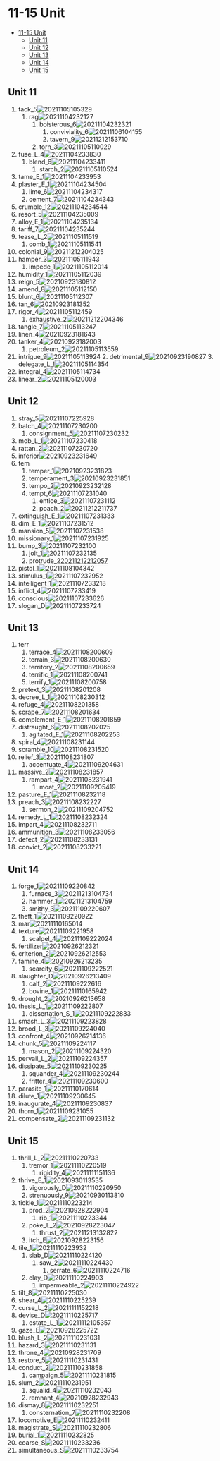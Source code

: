 # 11-15 Unit

- [11-15 Unit](#11-15-unit)
  - [Unit 11](#unit-11)
  - [Unit 12](#unit-12)
  - [Unit 13](#unit-13)
  - [Unit 14](#unit-14)
  - [Unit 15](#unit-15)

## Unit 11

1. tack_5![20211105105329](https://raw.githubusercontent.com/Logible/Image/main/note_image/20211105105329.png)
   1. rag![20211104232127](https://raw.githubusercontent.com/Logible/Image/main/note_image/20211104232127.png)
      1. boisterous_6![20211104232321](https://raw.githubusercontent.com/Logible/Image/main/note_image/20211104232321.png)
         1. conviviality_6![20211106104155](https://raw.githubusercontent.com/Logible/Image/main/note_image/20211106104155.png)
         2. tavern_9![20211212153710](https://raw.githubusercontent.com/Logible/Image/main/note_image/20211212153710.png)
      2. torn_3![20211105110029](https://raw.githubusercontent.com/Logible/Image/main/note_image/20211105110029.png)
2. fuse_L_4![20211104233830](https://raw.githubusercontent.com/Logible/Image/main/note_image/20211104233830.png)
   1. blend_6![20211104233411](https://raw.githubusercontent.com/Logible/Image/main/note_image/20211104233411.png)
      1. starch_2![20211105110524](https://raw.githubusercontent.com/Logible/Image/main/note_image/20211105110524.png)
3. tame_E_1![20211104233953](https://raw.githubusercontent.com/Logible/Image/main/note_image/20211104233953.png)
4. plaster_E_1![20211104234504](https://raw.githubusercontent.com/Logible/Image/main/note_image/20211104234504.png)
   1. lime_6![20211104234317](https://raw.githubusercontent.com/Logible/Image/main/note_image/20211104234317.png)
   2. cement_7![20211104234343](https://raw.githubusercontent.com/Logible/Image/main/note_image/20211104234343.png)
5. crumble_12![20211104234544](https://raw.githubusercontent.com/Logible/Image/main/note_image/20211104234544.png)
6. resort_5![20211104235009](https://raw.githubusercontent.com/Logible/Image/main/note_image/20211104235009.png)
7. alloy_E_1![20211104235134](https://raw.githubusercontent.com/Logible/Image/main/note_image/20211104235134.png)
8. tariff_7![20211104235244](https://raw.githubusercontent.com/Logible/Image/main/note_image/20211104235244.png)
9. tease_L_2![20211105111519](https://raw.githubusercontent.com/Logible/Image/main/note_image/20211105111519.png)
    1. comb_1![20211105111541](https://raw.githubusercontent.com/Logible/Image/main/note_image/20211105111541.png)
10. colonial_9![20211212204025](https://raw.githubusercontent.com/Logible/Image/main/note_image/20211212204025.png)
11. hamper_3![20211105111943](https://raw.githubusercontent.com/Logible/Image/main/note_image/20211105111943.png)
    1. impede_1![20211105112014](https://raw.githubusercontent.com/Logible/Image/main/note_image/20211105112014.png)
12. humidity_1![20211105112039](https://raw.githubusercontent.com/Logible/Image/main/note_image/20211105112039.png)
13. reign_5![20210923180812](https://raw.githubusercontent.com/Logible/Image/main/note_image/20210923180812.png)
14. amend_8![20211105112150](https://raw.githubusercontent.com/Logible/Image/main/note_image/20211105112150.png)
15. blunt_6![20211105112307](https://raw.githubusercontent.com/Logible/Image/main/note_image/20211105112307.png)
16. tan_6![20210923181352](https://raw.githubusercontent.com/Logible/Image/main/note_image/20210923181352.png)
17. rigor_4![20211105112459](https://raw.githubusercontent.com/Logible/Image/main/note_image/20211105112459.png)
    1. exhaustive_2![20211212204346](https://raw.githubusercontent.com/Logible/Image/main/note_image/20211212204346.png)
18. tangle_7![20211105113247](https://raw.githubusercontent.com/Logible/Image/main/note_image/20211105113247.png)
19. linen_4![20210923181643](https://raw.githubusercontent.com/Logible/Image/main/note_image/20210923181643.png)
20. tanker_4![20210923182003](https://raw.githubusercontent.com/Logible/Image/main/note_image/20210923182003.png)
    1. petroleum_2![20211105113559](https://raw.githubusercontent.com/Logible/Image/main/note_image/20211105113559.png)
21. intrigue_9![20211105113924](https://raw.githubusercontent.com/Logible/Image/main/note_image/20211105113924.png)
    2. detrimental_9![20210923190827](https://raw.githubusercontent.com/Logible/Image/main/note_image/20210923190827.png)
    3. delegate_L_!![20211105114354](https://raw.githubusercontent.com/Logible/Image/main/note_image/20211105114354.png)
22. integral_4![20211105114734](https://raw.githubusercontent.com/Logible/Image/main/note_image/20211105114734.png)
23. linear_2![20211105120003](https://raw.githubusercontent.com/Logible/Image/main/note_image/20211105120003.png)

## Unit 12

1. stray_5![20211107225928](https://raw.githubusercontent.com/Logible/Image/main/note_image/20211107225928.png)
2. batch_4![20211107230200](https://raw.githubusercontent.com/Logible/Image/main/note_image/20211107230200.png)
   1. consignment_5![20211107230232](https://raw.githubusercontent.com/Logible/Image/main/note_image/20211107230232.png)
3. mob_L_1![20211107230418](https://raw.githubusercontent.com/Logible/Image/main/note_image/20211107230418.png)
4. rattan_2![20211107230720](https://raw.githubusercontent.com/Logible/Image/main/note_image/20211107230720.png)
5. inferior![20210923231649](https://raw.githubusercontent.com/Logible/Image/main/note_image/20210923231649.png)
6. tem
   1. temper_1![20210923231823](https://raw.githubusercontent.com/Logible/Image/main/note_image/20210923231823.png)
   2. temperament_3![20210923231851](https://raw.githubusercontent.com/Logible/Image/main/note_image/20210923231851.png)
   3. tempo_2![20210923232128](https://raw.githubusercontent.com/Logible/Image/main/note_image/20210923232128.png)
   4. tempt_6![20211107231040](https://raw.githubusercontent.com/Logible/Image/main/note_image/20211107231040.png)
      1. entice_3![20211107231112](https://raw.githubusercontent.com/Logible/Image/main/note_image/20211107231112.png)
      2. poach_2![20211212211737](https://raw.githubusercontent.com/Logible/Image/main/note_image/20211212211737.png)
7. extinguish_E_1![20211107231333](https://raw.githubusercontent.com/Logible/Image/main/note_image/20211107231333.png)
8. dim_E_1![20211107231512](https://raw.githubusercontent.com/Logible/Image/main/note_image/20211107231512.png)
9. mansion_5![20211107231538](https://raw.githubusercontent.com/Logible/Image/main/note_image/20211107231538.png)
10. missionary_1![20211107231925](https://raw.githubusercontent.com/Logible/Image/main/note_image/20211107231925.png)
11. bump_3![20211107232100](https://raw.githubusercontent.com/Logible/Image/main/note_image/20211107232100.png)
    1. jolt_1![20211107232135](https://raw.githubusercontent.com/Logible/Image/main/note_image/20211107232135.png)
    2. protrude_2[20211212212057](https://raw.githubusercontent.com/Logible/Image/main/note_image/20211212212057.png)
12. pistol_1![20211108104342](https://raw.githubusercontent.com/Logible/Image/main/note_image/20211108104342.png)
13. stimulus_1![20211107232952](https://raw.githubusercontent.com/Logible/Image/main/note_image/20211107232952.png)
14. intelligent_1![20211107233218](https://raw.githubusercontent.com/Logible/Image/main/note_image/20211107233218.png)
15. inflict_4![20211107233419](https://raw.githubusercontent.com/Logible/Image/main/note_image/20211107233419.png)
16. conscious![20211107233626](https://raw.githubusercontent.com/Logible/Image/main/note_image/20211107233626.png)
17. slogan_D![20211107233724](https://raw.githubusercontent.com/Logible/Image/main/note_image/20211107233724.png)

## Unit 13

1. terr
   1. terrace_4![20211108200609](https://raw.githubusercontent.com/Logible/Image/main/note_image/20211108200609.png)
   2. terrain_3![20211108200630](https://raw.githubusercontent.com/Logible/Image/main/note_image/20211108200630.png)
   3. territory_2![20211108200659](https://raw.githubusercontent.com/Logible/Image/main/note_image/20211108200659.png)
   4. terrific_1![20211108200741](https://raw.githubusercontent.com/Logible/Image/main/note_image/20211108200741.png)
   5. terrify_1![20211108200758](https://raw.githubusercontent.com/Logible/Image/main/note_image/20211108200758.png)
2. pretext_3![20211108201208](https://raw.githubusercontent.com/Logible/Image/main/note_image/20211108201208.png)
3. decree_L_1![20211108230312](https://raw.githubusercontent.com/Logible/Image/main/note_image/20211108230312.png)
4. refuge_4![20211108201358](https://raw.githubusercontent.com/Logible/Image/main/note_image/20211108201358.png)
5. scrape_7![20211108201634](https://raw.githubusercontent.com/Logible/Image/main/note_image/20211108201634.png)
6. complement_E_1![20211108201859](https://raw.githubusercontent.com/Logible/Image/main/note_image/20211108201859.png)
7. distraught_6![20211108202025](https://raw.githubusercontent.com/Logible/Image/main/note_image/20211108202025.png)
    1. agitated_E_1![20211108202253](https://raw.githubusercontent.com/Logible/Image/main/note_image/20211108202253.png)
8. spiral_4![20211108231144](https://raw.githubusercontent.com/Logible/Image/main/note_image/20211108231144.png)
9. scramble_10![20211108231520](https://raw.githubusercontent.com/Logible/Image/main/note_image/20211108231520.png)
10. relief_3![20211108231807](https://raw.githubusercontent.com/Logible/Image/main/note_image/20211108231807.png)
    1. accentuate_4![20211109204631](https://raw.githubusercontent.com/Logible/Image/main/note_image/20211109204631.png)
11. massive_2![20211108231857](https://raw.githubusercontent.com/Logible/Image/main/note_image/20211108231857.png)
    1. rampart_4![20211108231941](https://raw.githubusercontent.com/Logible/Image/main/note_image/20211108231941.png)
       1. moat_2![20211109205419](https://raw.githubusercontent.com/Logible/Image/main/note_image/20211109205419.png)
12. pasture_E_1![20211108232118](https://raw.githubusercontent.com/Logible/Image/main/note_image/20211108232118.png)
13. preach_3![20211108232227](https://raw.githubusercontent.com/Logible/Image/main/note_image/20211108232227.png)
    1. sermon_2![20211109204752](https://raw.githubusercontent.com/Logible/Image/main/note_image/20211109204752.png)
14. remedy_L_1![20211108232324](https://raw.githubusercontent.com/Logible/Image/main/note_image/20211108232324.png)
15. impart_4![20211108232711](https://raw.githubusercontent.com/Logible/Image/main/note_image/20211108232711.png)
16. ammunition_3![20211108233056](https://raw.githubusercontent.com/Logible/Image/main/note_image/20211108233056.png)
17. defect_2![20211108233131](https://raw.githubusercontent.com/Logible/Image/main/note_image/20211108233131.png)
18. convict_2![20211108233221](https://raw.githubusercontent.com/Logible/Image/main/note_image/20211108233221.png)

## Unit 14

1. forge_1![20211109220842](https://raw.githubusercontent.com/Logible/Image/main/note_image/20211109220842.png)
   1. furnace_3![20211213104734](https://raw.githubusercontent.com/Logible/Image/main/note_image/20211213104734.png)
   2. hammer_1![20211213104759](https://raw.githubusercontent.com/Logible/Image/main/note_image/20211213104759.png)
   3. smithy_3![20211109220607](https://raw.githubusercontent.com/Logible/Image/main/note_image/20211109220607.png)
2. theft_1![20211109220922](https://raw.githubusercontent.com/Logible/Image/main/note_image/20211109220922.png)
3. mar![20211110165014](https://raw.githubusercontent.com/Logible/Image/main/note_image/20211110165014.png)
4. texture![20211109221958](https://raw.githubusercontent.com/Logible/Image/main/note_image/20211109221958.png)
   1. scalpel_4![20211109222024](https://raw.githubusercontent.com/Logible/Image/main/note_image/20211109222024.png)
5. fertilizer![20210926212321](https://raw.githubusercontent.com/Logible/Image/main/note_image/20210926212321.png)
6. criterion_2![20210926212553](https://raw.githubusercontent.com/Logible/Image/main/note_image/20210926212553.png)
7. famine_4![20210926213235](https://raw.githubusercontent.com/Logible/Image/main/note_image/20210926213235.png)
    1. scarcity_6![20211109222521](https://raw.githubusercontent.com/Logible/Image/main/note_image/20211109222521.png)
8. slaughter_D![20210926213409](https://raw.githubusercontent.com/Logible/Image/main/note_image/20210926213409.png)
    1. calf_2![20211109222616](https://raw.githubusercontent.com/Logible/Image/main/note_image/20211109222616.png)
    2. bovine_1![20211110165942](https://raw.githubusercontent.com/Logible/Image/main/note_image/20211110165942.png)
9. drought_2![20210926213658](https://raw.githubusercontent.com/Logible/Image/main/note_image/20210926213658.png)
10. thesis_L_1![20211109222807](https://raw.githubusercontent.com/Logible/Image/main/note_image/20211109222807.png)
    1. dissertation_S_1![20211109222833](https://raw.githubusercontent.com/Logible/Image/main/note_image/20211109222833.png)
11. smash_L_3![20211109223828](https://raw.githubusercontent.com/Logible/Image/main/note_image/20211109223828.png)
12. brood_L_3![20211109224040](https://raw.githubusercontent.com/Logible/Image/main/note_image/20211109224040.png)
13. confront_4![20210926214136](https://raw.githubusercontent.com/Logible/Image/main/note_image/20210926214136.png)
14. chunk_5![20211109224117](https://raw.githubusercontent.com/Logible/Image/main/note_image/20211109224117.png)
    1. mason_2![20211109224320](https://raw.githubusercontent.com/Logible/Image/main/note_image/20211109224320.png)
15. pervail_L_2![20211109224357](https://raw.githubusercontent.com/Logible/Image/main/note_image/20211109224357.png)
16. dissipate_5![20211109230225](https://raw.githubusercontent.com/Logible/Image/main/note_image/20211109230225.png)
    1. squander_4![20211109230244](https://raw.githubusercontent.com/Logible/Image/main/note_image/20211109230244.png)
    2. fritter_4![20211109230600](https://raw.githubusercontent.com/Logible/Image/main/note_image/20211109230600.png)
17. parasite_1![20211110170614](https://raw.githubusercontent.com/Logible/Image/main/note_image/20211110170614.png)
18. dilute_1![20211109230645](https://raw.githubusercontent.com/Logible/Image/main/note_image/20211109230645.png)
19. inaugurate_4![20211109230837](https://raw.githubusercontent.com/Logible/Image/main/note_image/20211109230837.png)
20. thorn_1![20211109231055](https://raw.githubusercontent.com/Logible/Image/main/note_image/20211109231055.png)
21. compensate_2![20211109231132](https://raw.githubusercontent.com/Logible/Image/main/note_image/20211109231132.png)

## Unit 15

1. thrill_L_2![20211110220733](https://raw.githubusercontent.com/Logible/Image/main/note_image/20211110220733.png)
   1. tremor_1![20211110220519](https://raw.githubusercontent.com/Logible/Image/main/note_image/20211110220519.png)
      1. rigidity_4![20211111151136](https://raw.githubusercontent.com/Logible/Image/main/note_image/20211111151136.png)
2. thrive_E_1![20210930113535](https://raw.githubusercontent.com/Logible/Image/main/note_image/20210930113535.png)
   1. vigorously_D![20211110220950](https://raw.githubusercontent.com/Logible/Image/main/note_image/20211110220950.png)
   2. strenuously_9![20210930113810](https://raw.githubusercontent.com/Logible/Image/main/note_image/20210930113810.png)
3. tickle_1![20211110223214](https://raw.githubusercontent.com/Logible/Image/main/note_image/20211110223214.png)
   1. prod_2![20210928222904](https://raw.githubusercontent.com/Logible/Image/main/note_image/20210928222904.png)
      1. rib_1![20211110223344](https://raw.githubusercontent.com/Logible/Image/main/note_image/20211110223344.png)
   2. poke_L_2![20210928223047](https://raw.githubusercontent.com/Logible/Image/main/note_image/20210928223047.png)
      1. thrust_2![20211213132822](https://raw.githubusercontent.com/Logible/Image/main/note_image/20211213132822.png)
   3. itch_E![20210928223156](https://raw.githubusercontent.com/Logible/Image/main/note_image/20210928223156.png)
4. tile_1![20211110223932](https://raw.githubusercontent.com/Logible/Image/main/note_image/20211110223932.png)
   1. slab_D![20211110224120](https://raw.githubusercontent.com/Logible/Image/main/note_image/20211110224120.png)
      1. saw_2![20211110224430](https://raw.githubusercontent.com/Logible/Image/main/note_image/20211110224430.png)
         1. serrate_6![20211110224716](https://raw.githubusercontent.com/Logible/Image/main/note_image/20211110224716.png)
   2. clay_D![20211110224903](https://raw.githubusercontent.com/Logible/Image/main/note_image/20211110224903.png)
      1. impermeable_2![20211110224922](https://raw.githubusercontent.com/Logible/Image/main/note_image/20211110224922.png)
5. tilt_8![20211110225030](https://raw.githubusercontent.com/Logible/Image/main/note_image/20211110225030.png)
6. shear_4![20211110225239](https://raw.githubusercontent.com/Logible/Image/main/note_image/20211110225239.png)
7. curse_L_2![20211111152218](https://raw.githubusercontent.com/Logible/Image/main/note_image/20211111152218.png)
8. devise_D![20211110225717](https://raw.githubusercontent.com/Logible/Image/main/note_image/20211110225717.png)
    1. estate_L_1![20211112105357](https://raw.githubusercontent.com/Logible/Image/main/note_image/20211112105357.png)
9. gaze_E![20210928225722](https://raw.githubusercontent.com/Logible/Image/main/note_image/20210928225722.png)
10. blush_L_2![20211110231031](https://raw.githubusercontent.com/Logible/Image/main/note_image/20211110231031.png)
11. hazard_3![20211110231131](https://raw.githubusercontent.com/Logible/Image/main/note_image/20211110231131.png)
12. throne_4![20210928231709](https://raw.githubusercontent.com/Logible/Image/main/note_image/20210928231709.png)
13. restore_5![20211110231431](https://raw.githubusercontent.com/Logible/Image/main/note_image/20211110231431.png)
14. conduct_2![20211110231858](https://raw.githubusercontent.com/Logible/Image/main/note_image/20211110231858.png)
    1. campaign_5![20211110231815](https://raw.githubusercontent.com/Logible/Image/main/note_image/20211110231815.png)
15. slum_2![20211110231951](https://raw.githubusercontent.com/Logible/Image/main/note_image/20211110231951.png)
    1. squalid_4![20211110232043](https://raw.githubusercontent.com/Logible/Image/main/note_image/20211110232043.png)
    2. remnant_4![20210928232943](https://raw.githubusercontent.com/Logible/Image/main/note_image/20210928232943.png)
16. dismay_8![20211110232251](https://raw.githubusercontent.com/Logible/Image/main/note_image/20211110232251.png)
    1. consternation_7![20211110232208](https://raw.githubusercontent.com/Logible/Image/main/note_image/20211110232208.png)
17. locomotive_E![20211110232411](https://raw.githubusercontent.com/Logible/Image/main/note_image/20211110232411.png)
18. magistrate_S![20211110232806](https://raw.githubusercontent.com/Logible/Image/main/note_image/20211110232806.png)
19. burial_1![20211110232825](https://raw.githubusercontent.com/Logible/Image/main/note_image/20211110232825.png)
20. coarse_S![20211110233236](https://raw.githubusercontent.com/Logible/Image/main/note_image/20211110233236.png)
21. simultaneous_S![20211110233754](https://raw.githubusercontent.com/Logible/Image/main/note_image/20211110233754.png)
